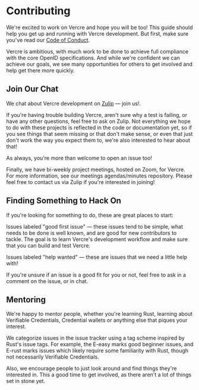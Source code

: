 # Contributing

We're excited to work on Vercre and hope you will be too! This guide should help you get
up and running with Vercre development. But first, make sure you've read our 
[Code of Conduct](./coc.md).

Vercre is ambitious, with much work to be done to achieve full compliance with the core
OpenID specifications. And while we're confident we can achieve our goals, we see many 
opportunities for others to get involved and help get there more quickly.


## Join Our Chat

We chat about Vercre development on [Zulip](https://vercre.zulipchat.com/) — join us!.

If you're having trouble building Vercre, aren't sure why a test is failing, or have any
other questions, feel free to ask on Zulip. Not everything we hope to do with these projects 
is reflected in the code or documentation yet, so if you see things that seem missing or
that don't make sense, or even that just don't work the way you expect them to, we're also 
interested to hear about that!

As always, you're more than welcome to open an issue too!

Finally, we have bi-weekly project meetings, hosted on Zoom, for Vercre. For more
information, see our meetings agendas/minutes repository. Please feel free to contact us
via Zulip if you're interested in joining!

## Finding Something to Hack On

If you're looking for something to do, these are great places to start:

Issues labeled "good first issue" — these issues tend to be simple, what needs to be
done is well known, and are good for new contributors to tackle. The goal is to learn 
Vercre's development workflow and make sure that you can build and test Vercre.

Issues labeled "help wanted" — these are issues that we need a little help with!

If you're unsure if an issue is a good fit for you or not, feel free to ask in a comment
on the issue, or in chat.

## Mentoring

We're happy to mentor people, whether you're learning Rust, learning about Verifiable 
Credentials, Credential wallets or anything else that piques your interest.

We categorize issues in the issue tracker using a tag scheme inspired by Rust's issue tags. 
For example, the E-easy marks good beginner issues, and E-rust marks issues which likely 
require some familiarity with Rust, though not necessarily Verifiable Credentials.

Also, we encourage people to just look around and find things they're interested in.
This a good time to get involved, as there aren't a lot of things set in stone yet.
